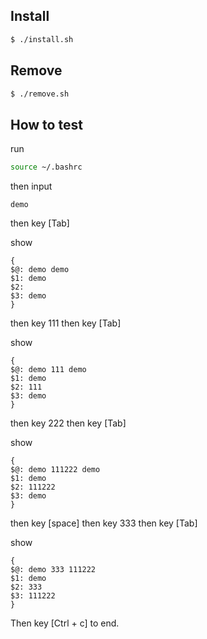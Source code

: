 

## Install

``` sh
$ ./install.sh
```


## Remove

``` sh
$ ./remove.sh
```


## How to test

run

``` sh
source ~/.bashrc
```

then input

```
demo
```

then key [Tab]

show

```
{
$@: demo demo
$1: demo
$2:
$3: demo
}

```

then key 111
then key [Tab]

show

```
{
$@: demo 111 demo
$1: demo
$2: 111
$3: demo
}

```

then key 222
then key [Tab]

show

```
{
$@: demo 111222 demo
$1: demo
$2: 111222
$3: demo
}

```

then key [space]
then key 333
then key [Tab]

show

```
{
$@: demo 333 111222
$1: demo
$2: 333
$3: 111222
}

```

Then key [Ctrl + c] to end.
